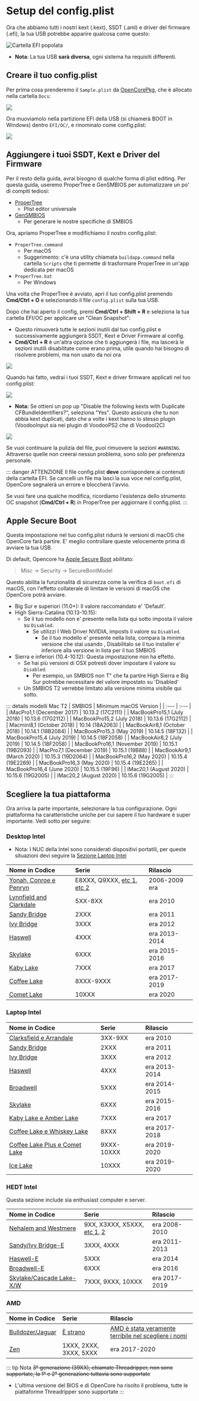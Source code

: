 # Setup del config.plist

Ora che abbiamo tutti i nostri kext (.kext), SSDT (.aml) e driver del firmware (.efi), la tua USB potrebbe apparire qualcosa come questo:

![Cartella EFI popolata](../images/installer-guide/opencore-efi-md/populated-efi.png)

* **Nota**: La tua USB **sarà diversa**, ogni sistema ha requisiti differenti.

## Creare il tuo config.plist

Per prima cosa prenderemo il `Sample.plist` da [OpenCorePkg](https://github.com/acidanthera/OpenCorePkg/releases), che è allocato nella cartella `Docs`:

![](../images/config/config-universal/sample-location.png)

Ora muoviamolo nella partizione EFI della USB (si chiamerà BOOT in Windows) dentro `EFI/OC/`, e rinominalo come config.plist:

![](../images/config/config-universal/renamed.png)

## Aggiungere i tuoi SSDT, Kext e Driver del Firmware

Per il resto della guida, avrai bisogno di qualche forma di plist editing. Per questa guida, useremo ProperTree e GenSMBIOS per automatizzare un po' di compiti tediosi:

* [ProperTree](https://github.com/corpnewt/ProperTree)
  * Plist editor universale
* [GenSMBIOS](https://github.com/corpnewt/GenSMBIOS)
  * Per generare le nostre specifiche di SMBIOS

Ora, apriamo ProperTree e modifichiamo il nostro config.plist:

* `ProperTree.command`
  * Per macOS
  * Suggerimento: c'è una utility chiamata `buildapp.command` nella cartella `Scripts` che ti permette di trasformare ProperTree in un'app dedicata per macOS
* `ProperTree.bat`
  * Per Windows

Una volta che ProperTree è avviato, apri il tuo config.plist premendo **Cmd/Ctrl + O** e selezionando il file `config.plist` sulla tua USB.

Dopo che hai aperto il config, premi **Cmd/Ctrl + Shift + R** e seleziona la tua cartella EFI/OC per applicare un "Clean Snapshot":

* Questo rimuoverà tutte le sezioni inutili dal tuo config.plist e successivamente aggiungerà SSDT, Kext e Driver Firmware al config.
* **Cmd/Ctrl + R** è un'altra opzione che ti aggiungerà i file, ma lascerà le sezioni inutili disabilitate come erano prima, utile quando hai bisogno di risolvere problemi, ma non usato da noi ora

![](../images/config/config-universal/before-snapshot.png)

Quando hai fatto, vedrai i tuoi SSDT, Kext e driver firmware applicati nel tuo config.plist:

![](../images/config/config-universal/after-snapshot.png)

* **Nota:** Se ottieni un pop up "Disable the following kexts with Duplicate CFBundleIdentifiers?", seleziona "Yes". Questo assicura che tu non abbia kext duplicati, dato che a volte i kext hanno lo stesso plugin (VoodooInput sia nei plugin di VoodooPS2 che di VoodooI2C)

![](../images/config/config-universal/duplicate.png)

Se vuoi continuare la pulizia del file, puoi rimuovere la sezioni `#WARNING`. Attraverso quelle non creerai nessun problema, sono solo per preferenza personale.

::: danger ATTENZIONE
Il file config.plist **deve** corrispondere ai contenuti della cartella EFI. Se cancelli un file ma lasci la sua voce nel config.plist, OpenCore segnalerà un errore e bloccherà l'avvio.

Se vuoi fare una qualche modifica, ricordiamo l'esistenza dello strumento OC snapshot (**Cmd/Ctrl + R**) in ProperTree per aggiornare il config.plist.
:::

## Apple Secure Boot

Questa impostazione nel tuo config.plist ridurrà le versioni di macOS che OpenCore farà partire. E' meglio controllare queste velocemente prima di avviare la tua USB.

Di default, Opencore ha [Apple Secure Boot](https://macos86.github.io/OpenCore-Post-Install/universal/security/applesecureboot.html#what-is-apple-secure-boot) abilitato:

> Misc -> Security -> SecureBootModel

Questo abilita la funzionalità di sicurezza come la verifica di `boot.efi` di macOS, con l'effetto collaterale di limitare le versioni di macOS che OpenCore potrà avviare.

* Big Sur e superiori (11.0+): Il valore raccomandato e' 'Default'.
* High Sierra-Catalina (10.13-10.15):
  * Se il tuo modello non e' presente nella lista qui sotto imposta il valore su `Disabled`.
    * Se utilizzi I Web Driver NVIDIA, imposts il valore su `Disabled`.
      * Se il tuo modello e' presente nella lista, compara la minima versione che stai usando , Disabilitalo se il tuo installer e' inferiore alla versione in lista per il tuo SMBIOS
* Sierra e inferiori (10.4-10.12): Questa impostazione non ha effetto.
  * Se hai più versioni di OSX potresti dover impostare il valore su `Disabled`.
    * Per esempio, un SMBIOS non T" che fa partire High Sierra e Big Sur potrebbe necessitare del valore impostato su 'Disabled'
  * Un SMBIOS T2 verrebbe limitato alla versione minima visibile qui sotto.

::: details modelli Mac T2
| SMBIOS                                              | Minimum macOS Version |
| :---                                                | :---                  |
| iMacPro1,1 (December 2017)                          | 10.13.2 (17C2111)     |
| MacBookPro15,1 (July 2018)                          | 10.13.6 (17G2112)     |
| MacBookPro15,2 (July 2018)                          | 10.13.6 (17G2112)     |
| Macmini8,1 (October 2018)                           | 10.14 (18A2063)       |
| MacBookAir8,1 (October 2018)                        | 10.14.1 (18B2084)     |
| MacBookPro15,3 (May 2019)                           | 10.14.5 (18F132)      |
| MacBookPro15,4 (July 2019)                          | 10.14.5 (18F2058)     |
| MacBookAir8,2 (July 2019)                           | 10.14.5 (18F2058)     |
| MacBookPro16,1 (November 2019)                      | 10.15.1 (19B2093)     |
| MacPro7,1 (December 2019)                           | 10.15.1 (19B88)       |
| MacBookAir9,1 (March 2020)                          | 10.15.3 (19D2064)     |
| MacBookPro16,2 (May 2020)                           | 10.15.4 (19E2269)     |
| MacBookPro16,3 (May 2020)                           | 10.15.4 (19E2265)     |
| MacBookPro16,4 (June 2020)                          | 10.15.5 (19F96)       |
| iMac20,1 (August 2020)                              | 10.15.6 (19G2005)     |
| iMac20,2 (August 2020)                              | 10.15.6 (19G2005)     |
:::

## Scegliere la tua piattaforma

Ora arriva la parte importante, selezionare la tua configurazione. Ogni piattaforma ha caratteristiche uniche per cui sapere il tuo hardware è super importante. Vedi sotto per seguire:

### Desktop Intel

* Nota: I NUC della Intel sono considerati dispositivi portatili, per queste situazioni devi seguire la [Sezione Laptop Intel](#laptop-intel)

| Nome in Codice | Serie | Rilascio |
| :--- | :--- | :--- |
| [Yonah, Conroe e Penryn](penryn.md) | E8XXX, Q9XXX, [etc 1](https://en.wikipedia.org/wiki/Yonah_(microprocessor)), [etc 2](https://en.wikipedia.org/wiki/Penryn_(microarchitecture)) | 2006-2009 era |
| [Lynnfield and Clarkdale](clarkdale.md) | 5XX-8XX | era 2010 |
| [Sandy Bridge](sandy-bridge.md) | 2XXX | era 2011 |
| [Ivy Bridge](ivy-bridge.md) | 3XXX | era 2012 |
| [Haswell](haswell.md) | 4XXX | era 2013-2014 |
| [Skylake](skylake.md) | 6XXX | era 2015-2016 |
| [Kaby Lake](kaby-lake.md) | 7XXX | era 2017 |
| [Coffee Lake](coffee-lake.md) | 8XXX-9XXX | era 2017-2019 |
| [Comet Lake](comet-lake.md) | 10XXX | era 2020 |

### Laptop Intel

| Nome in Codice | Serie | Rilascio |
| :--- | :--- | :--- |
| [Clarksfield e Arrandale](laptop/arrandale.md) | 3XX-9XX | era 2010 |
| [Sandy Bridge](laptop/sandy-bridge.md) | 2XXX | era 2011 |
| [Ivy Bridge](laptop/ivy-bridge.md) | 3XXX | era 2012 |
| [Haswell](laptop/haswell.md) | 4XXX | era 2013-2014 |
| [Broadwell](laptop/broadwell.md) | 5XXX | era 2014-2015 |
| [Skylake](laptop/skylake.md) | 6XXX | era 2015-2016 |
| [Kaby Lake e Amber Lake](laptop/kaby-lake.md) | 7XXX | era 2017 |
| [Coffee Lake e Whiskey Lake](laptop/coffee-lake.md) | 8XXX | era 2017-2018 |
| [Coffee Lake Plus e Comet Lake](laptop/coffee-lake-plus.md) | 9XXX-10XXX | era 2019-2020 |
| [Ice Lake](laptop/icelake.md) | 10XXX | era 2019-2020 |

### HEDT Intel

Questa sezione include sia enthusiast computer e server.

| Nome in Codice | Serie | Rilascio |
| :--- | :--- | :--- |
| [Nehalem and Westmere](HEDT/nehalem.md) | 9XX, X3XXX, X5XXX, [etc 1](https://en.wikipedia.org/wiki/Nehalem_(microarchitecture)), [2](https://en.wikipedia.org/wiki/Westmere_(microarchitecture)) | era 2008-2010 |
| [Sandy/Ivy Bridge-E](HEDT/ivy-bridge-e.md) | 3XXX, 4XXX | era 2011-2013 |
| [Haswell-E](HEDT/haswell-e.md) | 5XXX | era 2014 |
| [Broadwell-E](HEDT/broadwell-e.md) | 6XXX | era 2016 |
| [Skylake/Cascade Lake-X/W](HEDT/skylake-x.md) | 7XXX, 9XXX, 10XXX | era 2017-2019 |

### AMD

| Nome in Codice | Serie | Rilascio |
| :--- | :--- | :--- |
| [Bulldozer/Jaguar](AMD/fx.md) | [È strano](https://en.wikipedia.org/wiki/List_of_AMD_processors#Bulldozer_architecture;_Bulldozer,_Piledriver,_Steamroller,_Excavator_(2011%E2%80%932017)) | [AMD è stata veramente terribile nel scegliere i nomi](https://en.wikipedia.org/wiki/List_of_AMD_processors#Bulldozer_architecture;_Bulldozer,_Piledriver,_Steamroller,_Excavator_(2011%E2%80%932017)) |
| [Zen](AMD/zen.md) | 1XXX, 2XXX, 3XXX, 5XXX | era 2017-2020 |

::: tip Nota
~~3° generazione (39XX), chiamate Threadripper, non sono supportate, la 1° e 2° generazione tuttavia sono supportate~~

* L'ultima versione del BIOS e di OpenCore ha risolto il problema, tutte le piattaforme Threadripper sono supportate
:::
